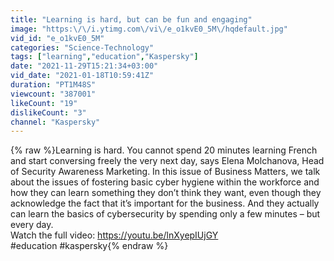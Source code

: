 ```yaml
---
title: "Learning is hard, but can be fun and engaging"
image: "https:\/\/i.ytimg.com\/vi\/e_o1kvE0_5M\/hqdefault.jpg"
vid_id: "e_o1kvE0_5M"
categories: "Science-Technology"
tags: ["learning","education","Kaspersky"]
date: "2021-11-29T15:21:34+03:00"
vid_date: "2021-01-18T10:59:41Z"
duration: "PT1M48S"
viewcount: "387001"
likeCount: "19"
dislikeCount: "3"
channel: "Kaspersky"
---
```

{% raw %}Learning is hard. You cannot spend 20 minutes learning French and start conversing freely the very next day, says Elena Molchanova, Head of Security Awareness Marketing. In this issue of Business Matters, we talk about the issues of fostering basic cyber hygiene within the workforce and how they can learn something they don’t think they want, even though they acknowledge the fact that it’s important for the business. And they actually can learn the basics of cybersecurity by spending only a few minutes – but every day.<br />Watch the full video: <a rel="nofollow" target="blank" href="https://youtu.be/lnXyepIUjGY">https://youtu.be/lnXyepIUjGY</a><br />#education #kaspersky{% endraw %}
